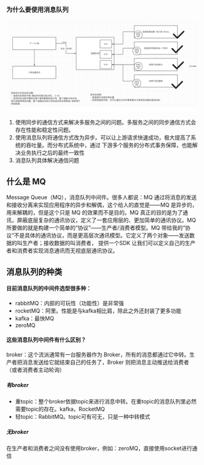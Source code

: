 ### 为什么要使用消息队列

![为什么要使用消息队列](\消息队列\images\为什么要使用消息队列.png)

1. 使用同步的通信方式来解决多服务之间的问题。多服务之间的同步通信方式会存在性能和稳定性问题。
2. 使用消息队列将通信方式改为异步。可以让上游请求快速成功，极大提高了系统的吞吐量。而分布式系统中，通过 下游多个服务的分布式事务保障，也能解决业务执行之后的最终一致性  
3. 消息队列具体解决通信问题

## 什么是 MQ

Message Queue（MQ），消息队列中间件。很多⼈都说：MQ 通过将消息的发送和接收分离来实现应⽤程序的异步和解偶，这个给⼈的直觉是——MQ 是异步的，⽤来解耦的，但是这个只是 MQ 的效果⽽不是⽬的。MQ 真正的⽬的是为了通讯，屏蔽底层复杂的通讯协议，定义了⼀套应⽤层的、更加简单的通讯协议。MQ 所要做的就是构建⼀个简单的“协议”——⽣产者/消费者模型。MQ 带给我的“协议”不是具体的通讯协议，⽽是更⾼层次通讯模型。它定义了两个对象——发送数据的叫⽣产者；接收数据的叫消费者， 提供⼀个SDK 让我们可以定义⾃⼰的⽣产者和消费者实现消息通讯⽽⽆视底层通讯协议。

## 消息队列的种类

#### 目前消息队列的中间件选型很多种：

+ rabbitMQ：内部的可玩性（功能性）是非常强
+ rocketMQ：阿里。性能是与kafka相比肩，除此之外还封装了更多功能
+ kafka：最快MQ
+ zeroMQ

#### 这些消息队列中间件有什么区别？

broker：这个流派通常有⼀台服务器作为 Broker，所有的消息都通过它中转。⽣产者把消息发送给它就结束⾃⼰的任务了，Broker 则把消息主动推送给消费者（或者消费者主动轮询）

##### 有broker

+ 重topic：整个broker依据topic来进行消息中转。在重topic的消息队列里必然需要topic的存在。kafka，RocketMQ
+ 轻topic：RabbitMQ。topic可有可无，只是一种中转模式

##### 无broker

在生产者和消费者之间没有使用broker，例如：zeroMQ，直接使用socket进行通信